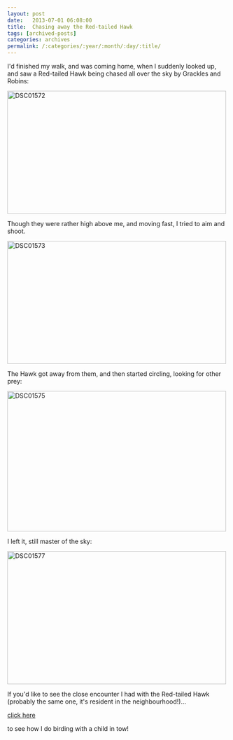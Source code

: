 ```yaml
---
layout: post
date:	2013-07-01 06:08:00
title:  Chasing away the Red-tailed Hawk
tags: [archived-posts]
categories: archives
permalink: /:categories/:year/:month/:day/:title/
---
```

I'd finished my walk, and was coming home, when I suddenly looked up, and saw a Red-tailed Hawk being chased all over the sky by Grackles and Robins:


<a href="http://www.flickr.com/photos/86494503@N00/9177078468/" title="DSC01572 by mohandep, on Flickr"><img src="http://farm8.staticflickr.com/7319/9177078468_d34f9b3ea0.jpg" width="500" height="281" alt="DSC01572"></a>

Though they were rather high above me, and moving fast, I tried to aim and shoot.

<a href="http://www.flickr.com/photos/86494503@N00/9174858797/" title="DSC01573 by mohandep, on Flickr"><img src="http://farm6.staticflickr.com/5450/9174858797_7eae609d29.jpg" width="500" height="281" alt="DSC01573"></a>

The Hawk got away from them, and then started circling, looking for other prey:


<a href="http://www.flickr.com/photos/86494503@N00/9177077790/" title="DSC01575 by mohandep, on Flickr"><img src="http://farm8.staticflickr.com/7383/9177077790_70a84db23d.jpg" width="500" height="321" alt="DSC01575"></a>


I left it, still master of the sky:

<a href="http://www.flickr.com/photos/86494503@N00/9177077514/" title="DSC01577 by mohandep, on Flickr"><img src="http://farm8.staticflickr.com/7387/9177077514_056efdd111.jpg" width="500" height="304" alt="DSC01577"></a>

If you'd like to see the close encounter I had with the Red-tailed Hawk (probably the same one, it's resident in the neighbourhood!)...

<a href="http://deponti.livejournal.com/979344.html"> click here </a>

to see how I do birding with a child in tow!
